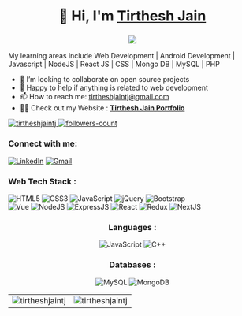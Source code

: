 <h1 align="center">👋 Hi, I'm <a href="https://www.linkedin.com/in/tirtheshjaintj/" target="_blank">Tirthesh Jain </a></h1>
<h3 align="center"> <img src="https://readme-typing-svg.herokuapp.com?color=0357F7&lines=Full+Stack+Developer+%3A)" /> </h3>

My learning areas include Web Development | Android Development | Javascript | NodeJS | React JS | CSS | Mongo DB | MySQL | PHP

- 👯 I’m looking to collaborate on open source projects
- 💬 Happy to help if anything is related to web development
- 📫 How to reach me: tirtheshjaintj@gmail.com
- 👨‍💻 Check out my Website : **<a href="https://tirtheshjain.netlify.app/" target="_blank">Tirthesh Jain Portfolio</a>**


<p align="left">
    <a href="https://github.com/tirtheshjaintj">
        <img src="https://komarev.com/ghpvc/?username=tirtheshjaintj&label=Profile%20views&color=0e75b6&style=flat" alt="tirtheshjaintj" />
    </a>
    <a href="https://github.com/tirtheshjaintj?tab=followers">
        <img src="https://img.shields.io/github/followers/tirtheshjaintj?label=Followers&style=social" alt="followers-count">
    </a>
</p>

<h3 align="left">Connect with me:</h3>
<div align="left">
  <a href="https://www.linkedin.com/in/tirtheshjaintj"><img alt="LinkedIn" src="https://img.shields.io/badge/linkedin-%230077B5.svg?style=for-the-badge&logo=linkedin&logoColor=white"/></a>
  <a href="mailto:tirtheshjaintj@gmail.com"><img alt="Gmail" src="https://img.shields.io/badge/Gmail-D14836?style=for-the-badge&logo=gmail&logoColor=white"/></a>
</div>

 

<h3 align="left">Web Tech Stack :</h3>
<div align="left">
<img alt="HTML5" src="https://img.shields.io/badge/html5-%23E34F26.svg?style=for-the-badge&logo=html5&logoColor=white"/>
<img alt="CSS3" src="https://img.shields.io/badge/css3-%231572B6.svg?style=for-the-badge&logo=css3&logoColor=white"/> 
<img alt="JavaScript" src="https://img.shields.io/badge/javascript-%23323330.svg?style=for-the-badge&logo=javascript&logoColor=%23F7DF1E"/> 
<img alt="jQuery" src="https://img.shields.io/badge/jquery-%230769AD.svg?style=for-the-badge&logo=jquery&logoColor=white"/> 
<img alt="Bootstrap" src="https://img.shields.io/badge/bootstrap-%23563D7C.svg?style=for-the-badge&logo=bootstrap&logoColor=white"/>
<br>
<img alt="Vue" src="https://img.shields.io/badge/Vue.js-35495E?style=for-the-badge&logo=vuedotjs&logoColor=4FC08D"/>
<img alt="NodeJS" src="https://img.shields.io/badge/node.js-%2343853D.svg?style=for-the-badge&logo=node-dot-js&logoColor=white"/>
<img alt="ExpressJS" src="https://img.shields.io/badge/Express.js-000000?style=for-the-badge&logo=express&logoColor=white"/>
<img alt="React" src="https://img.shields.io/badge/react-%2320232a.svg?style=for-the-badge&logo=react&logoColor=%2361DAFB"/>
<img alt="Redux" src="https://img.shields.io/badge/Redux-593D88?style=for-the-badge&logo=redux&logoColor=white"/>
<img alt="NextJS" src="https://img.shields.io/badge/next.js-000000?style=for-the-badge&logo=nextdotjs&logoColor=white"/>
</div>

<h3 align="center">Languages :</h3>
<div align="center">
  <img alt="JavaScript" src="https://img.shields.io/badge/javascript-%23323330.svg?style=for-the-badge&logo=javascript&logoColor=%23F7DF1E"/> 
  <img alt="C++" src="https://img.shields.io/badge/C%2B%2B-00599C?style=for-the-badge&logo=c%2B%2B&logoColor=white"/>
</div>

<h3 align="center">Databases :</h3>
<div align="center">
  <img alt="MySQL" src="https://img.shields.io/badge/mysql-%2300f.svg?style=for-the-badge&logo=mysql&logoColor=white"/>
  <img alt="MongoDB" src ="https://img.shields.io/badge/MongoDB-4EA94B?style=for-the-badge&logo=mongodb&logoColor=white"/>
</div>

<table>
  <tr>
    <td><img src="https://github-readme-stats.vercel.app/api?username=tirtheshjaintj&show_icons=true&theme=dark&locale=en" alt="tirtheshjaintj" /></td>
    <td><img src="https://github-readme-stats.vercel.app/api/top-langs?username=tirtheshjaintj&show_icons=true&theme=dark&locale=en&layout=compact" alt="tirtheshjaintj" /></td>
  </tr>
</table>

